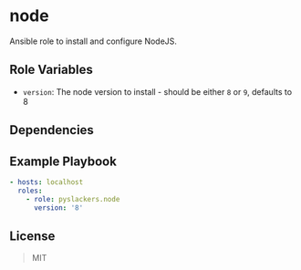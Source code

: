 # node

Ansible role to install and configure NodeJS.

## Role Variables

* `version`: The node version to install - should be either `8` or `9`, defaults to 8

## Dependencies

## Example Playbook

```yaml
- hosts: localhost
  roles:
    - role: pyslackers.node
      version: '8'
```

## License

> MIT
